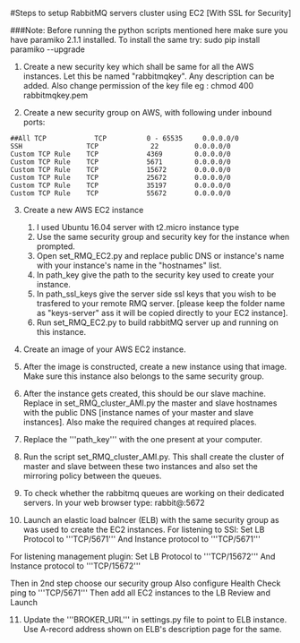 #Steps to setup RabbitMQ servers cluster using EC2 [With SSL for Security]

###Note:  Before running the python scripts mentioned here make sure you have paramiko 2.1.1 installed. To install the same try:  sudo pip install paramiko --upgrade

1. Create a new security key which shall be same for all the AWS instances. Let this be named "rabbitmqkey". Any description can be added.
Also change permission of the key file eg : chmod 400 rabbitmqkey.pem

2. Create a new security group on AWS, with following under inbound ports:
```
##All TCP            TCP          0 - 65535     0.0.0.0/0
SSH                TCP             22         0.0.0.0/0
Custom TCP Rule    TCP            4369        0.0.0.0/0
Custom TCP Rule    TCP            5671        0.0.0.0/0
Custom TCP Rule    TCP            15672       0.0.0.0/0
Custom TCP Rule    TCP            25672       0.0.0.0/0
Custom TCP Rule    TCP            35197       0.0.0.0/0
Custom TCP Rule    TCP            55672       0.0.0.0/0
```

3. Create a new AWS EC2 instance
	1. I used Ubuntu 16.04 server with t2.micro instance type
	2. Use the same security group and security key for the instance when prompted.
	3. Open set_RMQ_EC2.py and replace public DNS or instance's name with your instance's name in the "hostnames" list.
	4. In path_key give the path to the security key used to create your instance.
	5. In path_ssl_keys give the server side ssl keys that you wish to be trasfered to your remote RMQ server. [please keep the folder name as "keys-server" ass it will be copied directly to your EC2 instance].
	3. Run set_RMQ_EC2.py to build rabbitMQ server up and running on this instance.

4. Create an image of your AWS EC2 instance.

5. After the image is constructed, create a new instance using that image. Make sure this instance also belongs to the same security group.

6. After the instance gets created, this should be our slave machine. Replace in set_RMQ_cluster_AMI.py the master and slave hostnames with the public DNS [instance names of your master and slave instances]. Also make the required changes at required places. 

7. Replace the '''path_key''' with the one present at your computer.

8. Run the script set_RMQ_cluster_AMI.py. This shall create the cluster of master and slave between these two instances and also set the mirroring policy between the queues.

9. To check whether the rabbitmq queues are working on their dedicated servers.	
	In your web browser type:
	rabbit@<pub-ip-addr-of-your-EC2>:5672
	
10. Launch an elastic load balncer (ELB) with the same security group as was used to create the EC2 instances.
For listening to SSl:
Set LB Protocol to '''TCP/5671'''
And Instance protocol to '''TCP/5671'''

For listening management plugin:
Set LB Protocol to '''TCP/15672'''
And Instance protocol to '''TCP/15672'''

Then in 2nd step choose our security group 
Also configure Health Check ping to '''TCP/5671'''
Then add all EC2 instances to the LB
Review and Launch

11. Update the '''BROKER_URL''' in settings.py file to point to ELB instance. Use A-record address shown on ELB's description page for the same.

